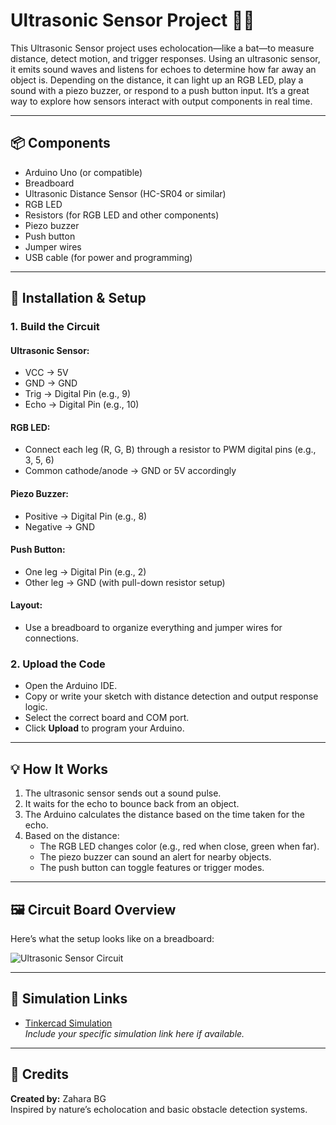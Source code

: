 # Ultrasonic Sensor Project 🦇📏

This Ultrasonic Sensor project uses echolocation—like a bat—to measure distance, detect motion, and trigger responses. Using an ultrasonic sensor, it emits sound waves and listens for echoes to determine how far away an object is. Depending on the distance, it can light up an RGB LED, play a sound with a piezo buzzer, or respond to a push button input. It’s a great way to explore how sensors interact with output components in real time.

---

## 📦 Components

- Arduino Uno (or compatible)
- Breadboard
- Ultrasonic Distance Sensor (HC-SR04 or similar)
- RGB LED
- Resistors (for RGB LED and other components)
- Piezo buzzer
- Push button
- Jumper wires
- USB cable (for power and programming)

---

## 🔧 Installation & Setup

### 1. Build the Circuit

#### Ultrasonic Sensor:
- VCC → 5V  
- GND → GND  
- Trig → Digital Pin (e.g., 9)  
- Echo → Digital Pin (e.g., 10)  

#### RGB LED:
- Connect each leg (R, G, B) through a resistor to PWM digital pins (e.g., 3, 5, 6)  
- Common cathode/anode → GND or 5V accordingly  

#### Piezo Buzzer:
- Positive → Digital Pin (e.g., 8)  
- Negative → GND  

#### Push Button:
- One leg → Digital Pin (e.g., 2)  
- Other leg → GND (with pull-down resistor setup)

#### Layout:
- Use a breadboard to organize everything and jumper wires for connections.

### 2. Upload the Code

- Open the Arduino IDE.
- Copy or write your sketch with distance detection and output response logic.
- Select the correct board and COM port.
- Click **Upload** to program your Arduino.

---

## 💡 How It Works

1. The ultrasonic sensor sends out a sound pulse.
2. It waits for the echo to bounce back from an object.
3. The Arduino calculates the distance based on the time taken for the echo.
4. Based on the distance:
   - The RGB LED changes color (e.g., red when close, green when far).
   - The piezo buzzer can sound an alert for nearby objects.
   - The push button can toggle features or trigger modes.

---

## 🖼️ Circuit Board Overview

Here’s what the setup looks like on a breadboard:

![Ultrasonic Sensor Circuit](./Screenshot%202025-07-29%20at%202.29.19%E2%80%AFPM.png)

---

## 🔗 Simulation Links

- [Tinkercad Simulation](https://www.tinkercad.com/)  
*Include your specific simulation link here if available.*

---

## 🙌 Credits

**Created by:** Zahara BG  
Inspired by nature’s echolocation and basic obstacle detection systems.
